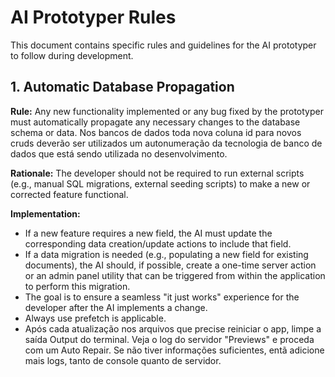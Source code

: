# AI Prototyper Rules

This document contains specific rules and guidelines for the AI prototyper to follow during development.

## 1. Automatic Database Propagation

**Rule:** Any new functionality implemented or any bug fixed by the prototyper must automatically propagate any necessary changes to the database schema or data. Nos bancos de dados toda nova coluna id para novos cruds deverão ser utilizados um autonumeração da tecnologia de banco de dados que está sendo utilizada no desenvolvimento. 

**Rationale:** The developer should not be required to run external scripts (e.g., manual SQL migrations, external seeding scripts) to make a new or corrected feature functional.



**Implementation:**
- If a new feature requires a new field, the AI must update the corresponding data creation/update actions to include that field.
- If a data migration is needed (e.g., populating a new field for existing documents), the AI should, if possible, create a one-time server action or an admin panel utility that can be triggered from within the application to perform this migration.
- The goal is to ensure a seamless "it just works" experience for the developer after the AI implements a change.
- Always use prefetch is applicable.
- Após cada atualização nos arquivos que precise reiniciar o app, limpe a saída Output do terminal. Veja o log do servidor "Previews" e proceda com um Auto Repair. Se não tiver informações suficientes, entã adicione mais logs, tanto de console quanto de servidor. 
